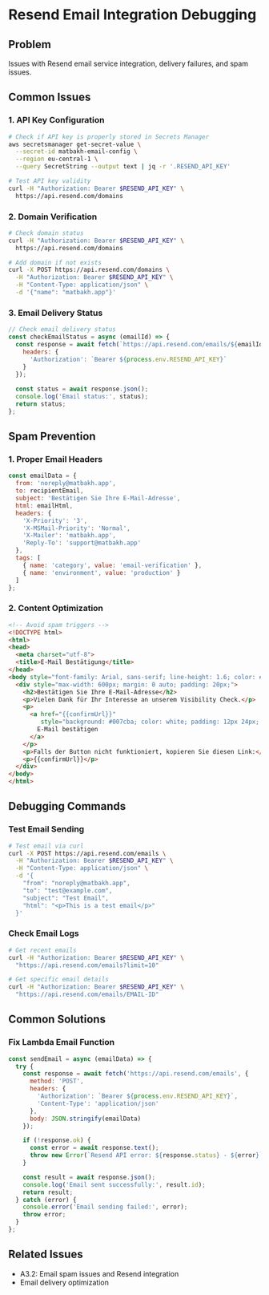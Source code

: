 # Resend Email Integration Debugging

## Problem
Issues with Resend email service integration, delivery failures, and spam issues.

## Common Issues

### 1. API Key Configuration
```bash
# Check if API key is properly stored in Secrets Manager
aws secretsmanager get-secret-value \
  --secret-id matbakh-email-config \
  --region eu-central-1 \
  --query SecretString --output text | jq -r '.RESEND_API_KEY'

# Test API key validity
curl -H "Authorization: Bearer $RESEND_API_KEY" \
  https://api.resend.com/domains
```

### 2. Domain Verification
```bash
# Check domain status
curl -H "Authorization: Bearer $RESEND_API_KEY" \
  https://api.resend.com/domains

# Add domain if not exists
curl -X POST https://api.resend.com/domains \
  -H "Authorization: Bearer $RESEND_API_KEY" \
  -H "Content-Type: application/json" \
  -d '{"name": "matbakh.app"}'
```

### 3. Email Delivery Status
```javascript
// Check email delivery status
const checkEmailStatus = async (emailId) => {
  const response = await fetch(`https://api.resend.com/emails/${emailId}`, {
    headers: {
      'Authorization': `Bearer ${process.env.RESEND_API_KEY}`
    }
  });
  
  const status = await response.json();
  console.log('Email status:', status);
  return status;
};
```

## Spam Prevention

### 1. Proper Email Headers
```javascript
const emailData = {
  from: 'noreply@matbakh.app',
  to: recipientEmail,
  subject: 'Bestätigen Sie Ihre E-Mail-Adresse',
  html: emailHtml,
  headers: {
    'X-Priority': '3',
    'X-MSMail-Priority': 'Normal',
    'X-Mailer': 'matbakh.app',
    'Reply-To': 'support@matbakh.app'
  },
  tags: [
    { name: 'category', value: 'email-verification' },
    { name: 'environment', value: 'production' }
  ]
};
```

### 2. Content Optimization
```html
<!-- Avoid spam triggers -->
<!DOCTYPE html>
<html>
<head>
  <meta charset="utf-8">
  <title>E-Mail Bestätigung</title>
</head>
<body style="font-family: Arial, sans-serif; line-height: 1.6; color: #333;">
  <div style="max-width: 600px; margin: 0 auto; padding: 20px;">
    <h2>Bestätigen Sie Ihre E-Mail-Adresse</h2>
    <p>Vielen Dank für Ihr Interesse an unserem Visibility Check.</p>
    <p>
      <a href="{{confirmUrl}}" 
         style="background: #007cba; color: white; padding: 12px 24px; text-decoration: none; border-radius: 4px; display: inline-block;">
        E-Mail bestätigen
      </a>
    </p>
    <p>Falls der Button nicht funktioniert, kopieren Sie diesen Link:</p>
    <p>{{confirmUrl}}</p>
  </div>
</body>
</html>
```

## Debugging Commands

### Test Email Sending
```bash
# Test email via curl
curl -X POST https://api.resend.com/emails \
  -H "Authorization: Bearer $RESEND_API_KEY" \
  -H "Content-Type: application/json" \
  -d '{
    "from": "noreply@matbakh.app",
    "to": "test@example.com",
    "subject": "Test Email",
    "html": "<p>This is a test email</p>"
  }'
```

### Check Email Logs
```bash
# Get recent emails
curl -H "Authorization: Bearer $RESEND_API_KEY" \
  "https://api.resend.com/emails?limit=10"

# Get specific email details
curl -H "Authorization: Bearer $RESEND_API_KEY" \
  "https://api.resend.com/emails/EMAIL-ID"
```

## Common Solutions

### Fix Lambda Email Function
```javascript
const sendEmail = async (emailData) => {
  try {
    const response = await fetch('https://api.resend.com/emails', {
      method: 'POST',
      headers: {
        'Authorization': `Bearer ${process.env.RESEND_API_KEY}`,
        'Content-Type': 'application/json'
      },
      body: JSON.stringify(emailData)
    });

    if (!response.ok) {
      const error = await response.text();
      throw new Error(`Resend API error: ${response.status} - ${error}`);
    }

    const result = await response.json();
    console.log('Email sent successfully:', result.id);
    return result;
  } catch (error) {
    console.error('Email sending failed:', error);
    throw error;
  }
};
```

## Related Issues
- A3.2: Email spam issues and Resend integration
- Email delivery optimization